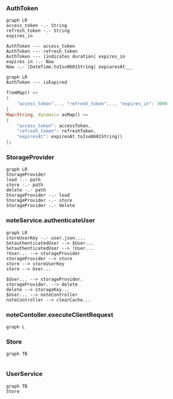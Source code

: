 
### AuthToken
```mermaid
graph LR
access_token -.- String
refresh_token -.- String
expires_in

AuthToken --- access_token
AuthToken --- refresh_token
AuthToken --- |indicates duration| expires_in
expires_in -.- Now
Now -.- |DateTime.toIso8601String| expiaresAt___
```
```mermaid
graph LR
AuthToken --- isExpired
```
```dart
fromMap() =>
{
	"access_token"..., "refresh_token"..., "expires_in": 3000
}
Map<String, dynamic> asMap() =>  
{  
	"access_token": accessToken,  
	"refresh_token": refreshToken,  
	"expiresAt": expiresAt.toIso8601String()  
};
```

### StorageProvider
 ```mermaid
graph LR
StorageProvider
load -.- path
store -.- path
delete -.- path
StorageProvider -.- load
StorageProvider -.- store
StorageProvider -.- delete

```

### noteService.authenticateUser
```mermaid
graph LR
storeUserKey -.- user.json....
SetauthenticatedUser --> $User...
SetauthenticatedUser --> !User...
!User... --> storageProvider
storageProvider --> store
store --> storeUserKey
store --> User...

$User... --> storageProvider.
storageProvider. --> delete
delete --> storageKey...
$User... --> noteController
noteController --> clearCache...
```

### noteContoller.executeClientRequest
```mermaid
graph L
```




### Store
```mermaid
graph TB


```


### UserService
```mermaid
graph TB
Store


```








































<!--stackedit_data:
eyJoaXN0b3J5IjpbLTEyMDk5Mzg0LDExMzU4MjExMzIsLTc0OD
M1NDQxLC0xMTkwMDIwMDY2LC0xMTQ4OTkwMjM3LC04NDkzMzE3
NzgsMjA0MDI5NzYyMl19
-->